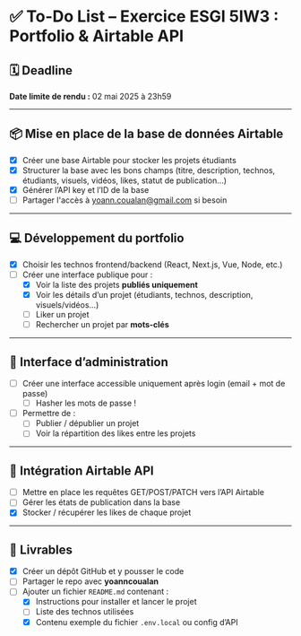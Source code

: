 # ✅ To-Do List – Exercice ESGI 5IW3 : Portfolio & Airtable API

## 🗓 Deadline
**Date limite de rendu :** 02 mai 2025 à 23h59

---

## 📦 Mise en place de la base de données Airtable
- [x] Créer une base Airtable pour stocker les projets étudiants
- [x] Structurer la base avec les bons champs (titre, description, technos, étudiants, visuels, vidéos, likes, statut de publication…)
- [x] Générer l’API key et l’ID de la base
- [ ] Partager l'accès à yoann.coualan@gmail.com si besoin

---

## 💻 Développement du portfolio
- [x] Choisir les technos frontend/backend (React, Next.js, Vue, Node, etc.)
- [ ] Créer une interface publique pour :
  - [x] Voir la liste des projets **publiés uniquement**
  - [x] Voir les détails d’un projet (étudiants, technos, description, visuels/vidéos…)
  - [ ] Liker un projet
  - [ ] Rechercher un projet par **mots-clés**

---

## 🔐 Interface d’administration
- [ ] Créer une interface accessible uniquement après login (email + mot de passe)
  - [ ] Hasher les mots de passe !
- [ ] Permettre de :
  - [ ] Publier / dépublier un projet
  - [ ] Voir la répartition des likes entre les projets

---

## 🔗 Intégration Airtable API
- [ ] Mettre en place les requêtes GET/POST/PATCH vers l’API Airtable
- [ ] Gérer les états de publication dans la base
- [x] Stocker / récupérer les likes de chaque projet

---

## 📄 Livrables
- [x] Créer un dépôt GitHub et y pousser le code
- [ ] Partager le repo avec **yoanncoualan**
- [ ] Ajouter un fichier `README.md` contenant :
  - [x] Instructions pour installer et lancer le projet
  - [ ] Liste des technos utilisées
  - [x] Contenu exemple du fichier `.env.local` ou config d’API
